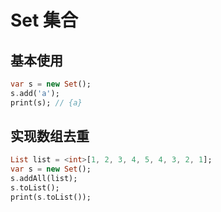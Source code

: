 # Set 集合

## 基本使用

```dart
var s = new Set();
s.add('a');
print(s); // {a}
```

## 实现数组去重

```dart
List list = <int>[1, 2, 3, 4, 5, 4, 3, 2, 1];
var s = new Set();
s.addAll(list);
s.toList();
print(s.toList());
```
